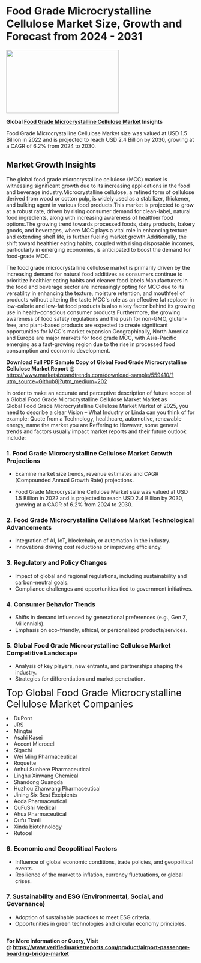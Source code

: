 <H1>Food Grade Microcrystalline Cellulose Market Size, Growth and Forecast from 2024 - 2031</H1><img class="aligncenter size-medium wp-image-584254" src="https://thirdeyenews.in/wp-content/uploads/2024/09/Global-Market-Research-300x168.jpeg" alt="" width="300" height="168" /><p><strong>Global&nbsp;<a href="https://www.marketsizeandtrends.com/download-sample/559410/?utm_source=Github8j?utm_medium=202">Food Grade Microcrystalline Cellulose Market</a> Insights</strong></p><p>Food Grade Microcrystalline Cellulose Market size was valued at USD 1.5 Billion in 2022 and is projected to reach USD 2.4 Billion by 2030, growing at a CAGR of 6.2% from 2024 to 2030.</p><p><h2>Market Growth Insights</h2> <p>The global food grade microcrystalline cellulose (MCC) market is witnessing significant growth due to its increasing applications in the food and beverage industry.Microcrystalline cellulose, a refined form of cellulose derived from wood or cotton pulp, is widely used as a stabilizer, thickener, and bulking agent in various food products.This market is projected to grow at a robust rate, driven by rising consumer demand for clean-label, natural food ingredients, along with increasing awareness of healthier food options.The growing trend towards processed foods, dairy products, bakery goods, and beverages, where MCC plays a vital role in enhancing texture and extending shelf life, is further fueling market growth.Additionally, the shift toward healthier eating habits, coupled with rising disposable incomes, particularly in emerging economies, is anticipated to boost the demand for food-grade MCC.</p> <p>The food grade microcrystalline cellulose market is primarily driven by the increasing demand for natural food additives as consumers continue to prioritize healthier eating habits and cleaner food labels.Manufacturers in the food and beverage sector are increasingly opting for MCC due to its versatility in enhancing the texture, moisture retention, and mouthfeel of products without altering the taste.MCC's role as an effective fat replacer in low-calorie and low-fat food products is also a key factor behind its growing use in health-conscious consumer products.Furthermore, the growing awareness of food safety regulations and the push for non-GMO, gluten-free, and plant-based products are expected to create significant opportunities for MCC's market expansion.Geographically, North America and Europe are major markets for food grade MCC, with Asia-Pacific emerging as a fast-growing region due to the rise in processed food consumption and economic development.</p><p><span class=""><strong>Download Full PDF Sample Copy of Global Food Grade Microcrystalline Cellulose Market Report</strong> @ <a href="https://www.marketsizeandtrends.com/download-sample/559410/?utm_source=Github8j?utm_medium=202" target="_blank">https://www.marketsizeandtrends.com/download-sample/559410/?utm_source=Github8j?utm_medium=202</a></span></p><p>In order to make an accurate and perceptive description of future scope of a Global&nbsp;Food Grade Microcrystalline Cellulose Market Market as Global&nbsp;Food Grade Microcrystalline Cellulose Market Market of 2025, you need to describe a clear Vision &ndash; What Industry or Linda can you think of for example: Quote from a Technology, healthcare, automotive, renewable energy, name the market you are Reffering to.However, some general trends and factors usually impact market reports and their future outlook include:</p><h3>1.&nbsp;<strong>Food Grade Microcrystalline Cellulose Market Growth Projections</strong></h3><ul><li>Examine market size trends, revenue estimates and CAGR (Compounded Annual Growth Rate) projections.</li><li><p>Food Grade Microcrystalline Cellulose Market size was valued at USD 1.5 Billion in 2022 and is projected to reach USD 2.4 Billion by 2030, growing at a CAGR of 6.2% from 2024 to 2030.</p></li></ul><h3>2.&nbsp;<strong>Food Grade Microcrystalline Cellulose Market Technological Advancements</strong></h3><ul><li>Integration of AI, IoT, blockchain, or automation in the industry.</li><li>Innovations driving cost reductions or improving efficiency.</li></ul><h3>3.&nbsp;<strong>Regulatory and Policy Changes</strong></h3><ul><li>Impact of global and regional regulations, including sustainability and carbon-neutral goals.</li><li>Compliance challenges and opportunities tied to government initiatives.</li></ul><h3>4.&nbsp;<strong>Consumer Behavior Trends</strong></h3><ul><li>Shifts in demand influenced by generational preferences (e.g., Gen Z, Millennials).</li><li>Emphasis on eco-friendly, ethical, or personalized products/services.</li></ul><h3>5.&nbsp;<strong>Global Food Grade Microcrystalline Cellulose Market Competitive Landscape</strong></h3><ul><li>Analysis of key players, new entrants, and partnerships shaping the industry.</li><li>Strategies for differentiation and market penetration.</li></ul><p data-pm-slice="1 1 []"><span style="color: inherit; font-family: inherit; font-size: 25px;">Top Global Food Grade Microcrystalline Cellulose Market Companies</span></p><div class="" data-test-id=""><p><li>DuPont</li><li> JRS</li><li> Mingtai</li><li> Asahi Kasei</li><li> Accent Microcell</li><li> Sigachi</li><li> Wei Ming Pharmaceutical</li><li> Roquette</li><li> Anhui Sunhere Pharmaceutical</li><li> Linghu Xinwang Chemical</li><li> Shandong Guangda</li><li> Huzhou Zhanwang Pharmaceutical</li><li> Jining Six Best Excipients</li><li> Aoda Pharmaceutical</li><li> QuFuShi Medical</li><li> Ahua Pharmaceutical</li><li> Qufu Tianli</li><li> Xinda biotchnology</li><li> Rutocel</li></p></div><h3>6.&nbsp;<strong>Economic and Geopolitical Factors</strong></h3><ul><li>Influence of global economic conditions, trade policies, and geopolitical events.</li><li>Resilience of the market to inflation, currency fluctuations, or global crises.</li></ul><h3>7.&nbsp;<strong>Sustainability and ESG (Environmental, Social, and Governance)</strong></h3><ul><li>Adoption of sustainable practices to meet ESG criteria.</li><li>Opportunities in green technologies and circular economy principles.</li></ul><h2><strong style="font-size: 14px;">For More Information or Query, Visit @&nbsp;</strong><a style="background-color: #ffffff; font-size: 14px;" href="https://www.marketsizeandtrends.com/report/food-grade-microcrystalline-cellulose-market/" target="_blank">https://www.verifiedmarketreports.com/product/airport-passenger-boarding-bridge-market</a></h2>